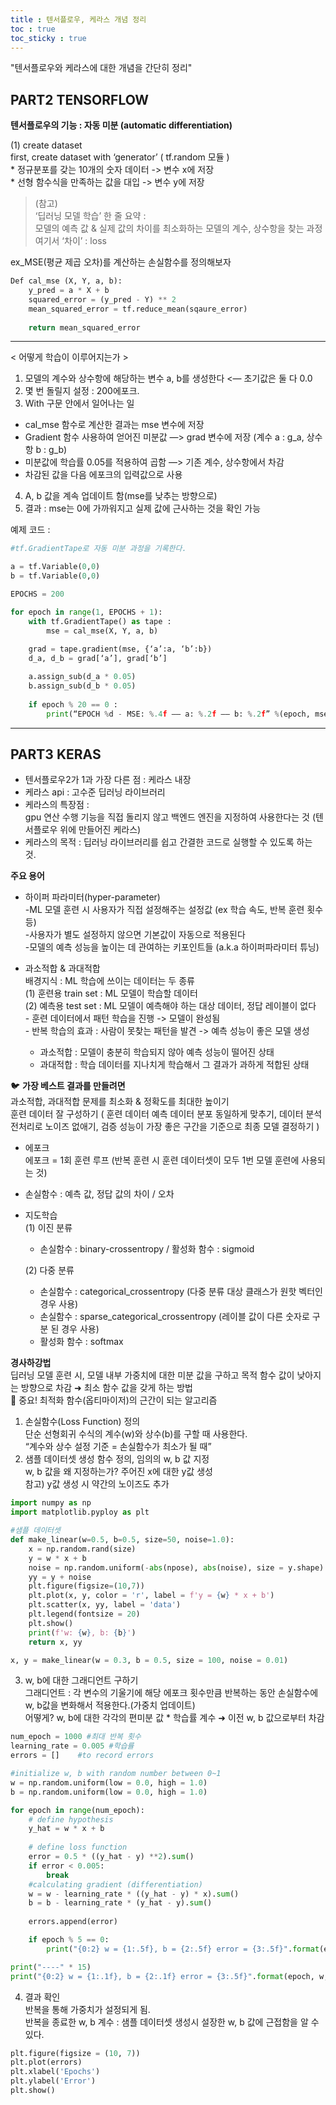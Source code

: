 ```yaml
---
title : 텐서플로우, 케라스 개념 정리
toc : true
toc_sticky : true
---
```


"텐서플로우와 케라스에 대한 개념을 간단히 정리"  

## PART2 TENSORFLOW
**텐서플로우의 기능 : 자동 미분 (automatic differentiation)**  

(1) create dataset  
	first, create dataset with ‘generator’ ( tf.random 모듈 )  
    * 정규분포를 갖는 10개의 숫자 데이터 -> 변수 x에 저장  
    * 선형 함수식을 만족하는 값을 대입 -> 변수 y에 저장  

> (참고)  
> ‘딥러닝 모델 학습’ 한 줄 요약 :  
> 모델의 예측 값 & 실제 값의 차이를 최소화하는 모델의 계수, 상수항을 찾는 과정  
> 여기서 ‘차이’ : loss  

ex_MSE(평균 제곱 오차)를 계산하는 손실함수를 정의해보자
```python
Def cal_mse (X, Y, a, b):
	y_pred = a * X + b
	squared_error = (y_pred - Y) ** 2
	mean_squared_error = tf.reduce_mean(sqaure_error)
	
	return mean_squared_error
```


- - - -

< 어떻게 학습이 이루어지는가 >   
1. 모델의 계수와 상수항에 해당하는 변수 a, b를 생성한다 <— 초기값은 둘 다 0.0  
2. 몇 번 돌릴지 설정 : 200에포크. 
3. With 구문 안에서 일어나는 일
* cal_mse 함수로 계산한 결과는 mse 변수에 저장  
* Gradient 함수 사용하여 얻어진 미분값 —> grad 변수에 저장 (계수 a : g_a, 상수항 b : g_b)  
* 미분값에 학습률 0.05를 적용하여 곱함 —> 기존 계수, 상수항에서 차감
* 차감된 값을 다음 에포크의 입력값으로 사용
4. A, b 값을 계속 업데이트 함(mse를 낮추는 방향으로)
5. 결과 : mse는 0에 가까워지고 실제 값에 근사하는 것을 확인 가능

예제 코드 : 
```python
#tf.GradientTape로 자동 미분 과정을 기록한다.

a = tf.Variable(0,0)
b = tf.Variable(0,0)

EPOCHS = 200

for epoch in range(1, EPOCHS + 1):
	with tf.GradientTape() as tape :
		mse = cal_mse(X, Y, a, b)
	
	grad = tape.gradient(mse, {‘a’:a, ‘b’:b})
	d_a, d_b = grad[‘a’], grad[‘b’]

	a.assign_sub(d_a * 0.05)
	b.assign_sub(d_b * 0.05)
	
	if epoch % 20 == 0 :
		print(“EPOCH %d - MSE: %.4f —— a: %.2f —— b: %.2f” %(epoch, mse, a, b))
```

- - - -

## PART3 KERAS
* 텐서플로우2가 1과 가장 다른 점 : 케라스 내장  
* 케라스 api : 고수준 딥러닝 라이브러리  
* 케라스의 특장점 :  
gpu 연산 수행 기능을 직접 돌리지 않고 백엔드 엔진을 지정하여 사용한다는 것 (텐서플로우 위에 만들어진 케라스)  
* 케라스의 목적 : 딥러닝 라이브러리를 쉽고 간결한 코드로 실행할 수 있도록 하는 것.


**주요 용어**
* 하이퍼 파라미터(hyper-parameter)  
-ML 모델 훈련 시 사용자가 직접 설정해주는 설정값 (ex 학습 속도, 반복 훈련 횟수 등)  
-사용자가 별도 설정하지 않으면 기본값이 자동으로 적용된다  
-모델의 예측 성능을 높이는 데 관여하는 키포인트들 (a.k.a 하이퍼파라미터 튜닝)     

* 과소적합 & 과대적합  
배경지식 : ML 학습에 쓰이는 데이터는 두 종류  
	(1) 훈련용 train set : ML 모델이 학습할 데이터  
	(2) 예측용 test set : ML 모델이 예측해야 하는 대상 데이터, 정답 레이블이 없다  
		- 훈련 데이터에서 패턴 학습을 진행 -> 모델이 완성됨  
		- 반복 학습의 효과 : 사람이 못찾는 패턴을 발견 -> 예측 성능이 좋은 모델 생성 
	- 과소적합 : 모델이 충분히 학습되지 않아 예측 성능이 떨어진 상태
	- 과대적합 : 학습 데이터를 지나치게 학습해서 그 결과가 과하게 적합된 상태
 
    
🐦 **가장 베스트 결과를 만들려면**  
과소적합, 과대적합 문제를 최소화 & 정확도를 최대한 높이기  
훈련 데이터 잘 구성하기 ( 훈련 데이터 예측 데이터 분포 동일하게 맞추기, 데이터 분석 전처리로 노이즈 없애기, 검증 성능이 가장 좋은 구간을 기준으로 최종 모델 결정하기 )

* 에포크  
에포크 = 1회 훈련 루프 (반복 훈련 시 훈련 데이터셋이 모두 1번 모델 훈련에 사용되는 것)

* 손실함수 : 예측 값, 정답 값의 차이 / 오차

* 지도학습  
	(1) 이진 분류
    * 손실함수 : binary-crossentropy / 활성화 함수 : sigmoid  

	(2) 다중 분류  
    * 손실함수 : categorical_crossentropy (다중 분류 대상 클래스가 원핫 벡터인 경우 사용)  
    * 손실함수 : sparse_categorical_crossentropy (레이블 값이 다른 숫자로 구분 된 경우 사용)  
    * 활성화 함수 : softmax


**경사하강법**  
딥러닝 모델 훈련 시, 모델 내부 가중치에 대한 미분 값을 구하고 목적 함수 값이 낮아지는 방향으로 차감 ➜ 최소 함수 값을 갖게 하는 방법  
🚨 중요!  최적화 함수(옵티마이저)의 근간이 되는 알고리즘

1. 손실함수(Loss Function) 정의  
단순 선형회귀 수식의 계수(w)와 상수(b)를 구할 때 사용한다.  
“계수와 상수 설정 기준 = 손실함수가 최소가 될 때”  
2. 샘플 데이터셋 생성 함수 정의, 임의의 w, b 값 지정  
w, b 값을 왜 지정하는가? 주어진 x에 대한 y값 생성  
참고) y값 생성 시 약간의 노이즈도 추가  

```python
import numpy as np
import matplotlib.pyploy as plt

#샘플 데이터셋
def make_linear(w=0.5, b=0.5, size=50, noise=1.0):
    x = np.random.rand(size)
    y = w * x + b
    noise = np.random.uniform(-abs(npose), abs(noise), size = y.shape)
    yy = y + noise
    plt.figure(figsize=(10,7))
    plt.plot(x, y, color = 'r', label = f'y = {w} * x + b')
    plt.scatter(x, yy, label = 'data')
    plt.legend(fontsize = 20)
    plt.show()
    print(f'w: {w}, b: {b}')
    return x, yy

x, y = make_linear(w = 0.3, b = 0.5, size = 100, noise = 0.01)
```

3. w, b에 대한 그래디언트 구하기  
그래디언트 : 각 변수의 기울기에 해당 
에포크 횟수만큼 반복하는 동안 손실함수에 w, b값을 변화해서 적용한다.(가중치 업데이트)  
어떻게? w, b에 대한 각각의 편미분 값 * 학습률 계수 ➜ 이전 w, b 값으로부터 차감  

```python
num_epoch = 1000 #최대 반복 횟수
learning_rate = 0.005 #학습률
errors = []    #to record errors

#initialize w, b with random number between 0~1
w = np.random.uniform(low = 0.0, high = 1.0)
b = np.random.uniform(low = 0.0, high = 1.0)

for epoch in range(num_epoch):
    # define hypothesis
    y_hat = w * x + b
    
    # define loss function
    error = 0.5 * ((y_hat - y) **2).sum()
    if error < 0.005:
        break
    #calculating gradient (differentiation)
    w = w - learning_rate * ((y_hat - y) * x).sum()
    b = b - learning_rate * (y_hat - y).sum()
    
    errors.append(error)

    if epoch % 5 == 0:
        print("{0:2} w = {1:.5f}, b = {2:.5f} error = {3:.5f}".format(epoch, w, b, error))

print("----" * 15)
print("{0:2} w = {1:.1f}, b = {2:.1f} error = {3:.5f}".format(epoch, w, b, error))
```

4. 결과 확인  
반복을 통해 가중치가 설정되게 됨.    
반복을 종료한 w, b 계수 : 샘플 데이터셋 생성시 설장한 w, b 값에 근접함을 알 수 있다.  

```python
plt.figure(figsize = (10, 7))
plt.plot(errors)
plt.xlabel('Epochs')
plt.ylabel('Error')
plt.show()
```
